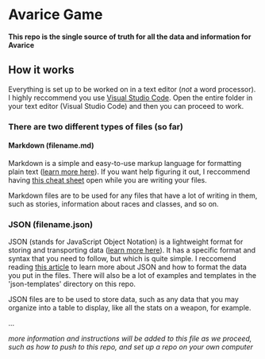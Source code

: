# Avarice Game

**This repo is the single source of truth for all the data and information for Avarice**

## How it works

Everything is set up to be worked on in a text editor (_not_ a word processor). I highly reccommend you use [Visual Studio Code](https://code.visualstudio.com/). Open the entire folder in your text editor (Visual Studio Code) and then you can proceed to work.

### There are two different types of files (so far)

#### Markdown (filename.md)

Markdown is a simple and easy-to-use markup language for formatting plain text ([learn more here](https://www.markdownguide.org/)). If you want help figuring it out, I reccommend having [this cheat sheet](https://www.markdownguide.org/cheat-sheet/) open while you are writing your files.

Markdown files are to be used for any files that have a lot of writing in them, such as stories, information about races and classes, and so on.

### JSON (filename.json)

JSON (stands for JavaScript Object Notation) is a lightweight format for storing and transporting data ([learn more here](https://www.w3schools.com/whatis/whatis_json.asp)). It has a specific format and syntax that you need to follow, but which is quite simple. I reccomend reading [this article](https://www.w3schools.com/whatis/whatis_json.asp) to learn more about JSON and how to format the data you put in the files. There will also be a lot of examples and templates in the 'json-templates' directory on this repo.

JSON files are to be used to store data, such as any data that you may organize into a table to display, like all the stats on a weapon, for example.

...

_more information and instructions will be added to this file as we proceed, such as how to push to this repo, and set up a repo on your own computer_

